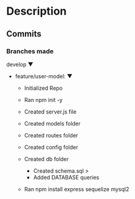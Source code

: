 # Description

## Commits

### Branches made

develop ▼
* feature/user-model: ▼

    * Initialized Repo

    * Ran npm init -y

    * Created server.js file

    * Created models folder

    * Created routes folder

    * Created config folder

    * Created db folder
        * Created schema.sql >
        * Added DATABASE queries

    * Ran npm install express sequelize mysql2
